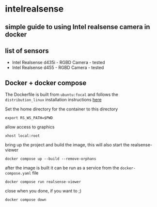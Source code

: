 # intelrealsense

## simple guide to using Intel realsense camera in docker

## list of sensors

- Intel Realsense d435i - RGBD Camera - tested
- Intel Realsense d455  - RGBD Camera - tested

## Docker + docker compose

The Dockerfile is built from `ubuntu:focal` and follows the `distribution_linux` installation instructions [here](https://github.com/IntelRealSense/librealsense/blob/master/doc/distribution_linux.md)

Set the home directory for the container to this directory 
```
export RS_WS_PATH=$PWD
```

allow access to graphics
```
xhost local:root
```

bring up the project and build the image, this will also start the realsense-viewer 
```
docker compose up --build --remove-orphans
```

after the image is built it can be run as a service from the `docker-compose.yaml` file
```
docker compose run realsense-viewer
```

close when you done, if you want to ;)
```
docker compose down
```









